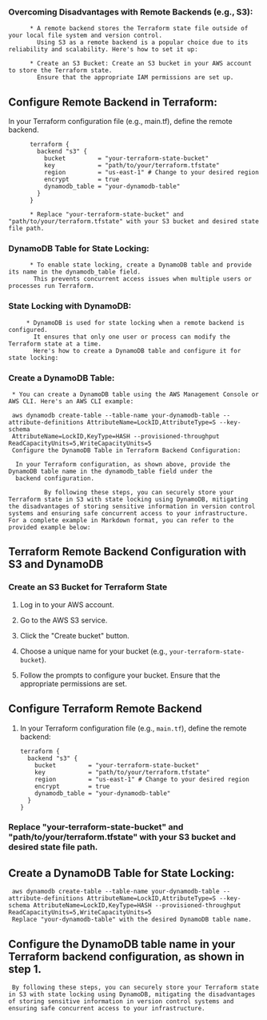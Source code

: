 
### Overcoming Disadvantages with Remote Backends (e.g., S3):

          * A remote backend stores the Terraform state file outside of your local file system and version control.
            Using S3 as a remote backend is a popular choice due to its reliability and scalability. Here's how to set it up:
     
          * Create an S3 Bucket: Create an S3 bucket in your AWS account to store the Terraform state. 
            Ensure that the appropriate IAM permissions are set up.

## Configure Remote Backend in Terraform:

   In your Terraform configuration file (e.g., main.tf), define the remote backend.

          terraform {
            backend "s3" {
              bucket         = "your-terraform-state-bucket"
              key            = "path/to/your/terraform.tfstate"
              region         = "us-east-1" # Change to your desired region
              encrypt        = true
              dynamodb_table = "your-dynamodb-table"
            }
          }

          * Replace "your-terraform-state-bucket" and "path/to/your/terraform.tfstate" with your S3 bucket and desired state file path.

### DynamoDB Table for State Locking:

          * To enable state locking, create a DynamoDB table and provide its name in the dynamodb_table field. 
           This prevents concurrent access issues when multiple users or processes run Terraform.

### State Locking with DynamoDB:

         * DynamoDB is used for state locking when a remote backend is configured.
           It ensures that only one user or process can modify the Terraform state at a time.
           Here's how to create a DynamoDB table and configure it for state locking:

### Create a DynamoDB Table:

     * You can create a DynamoDB table using the AWS Management Console or AWS CLI. Here's an AWS CLI example:

     aws dynamodb create-table --table-name your-dynamodb-table --attribute-definitions AttributeName=LockID,AttributeType=S --key-schema 
     AttributeName=LockID,KeyType=HASH --provisioned-throughput ReadCapacityUnits=5,WriteCapacityUnits=5
     Configure the DynamoDB Table in Terraform Backend Configuration:
     
      In your Terraform configuration, as shown above, provide the DynamoDB table name in the dynamodb_table field under the 
      backend configuration.
     
              By following these steps, you can securely store your Terraform state in S3 with state locking using DynamoDB, mitigating the disadvantages of storing sensitive information in version control systems and ensuring safe concurrent access to your infrastructure. For a complete example in Markdown format, you can refer to the provided example below:

## Terraform Remote Backend Configuration with S3 and DynamoDB

### Create an S3 Bucket for Terraform State

1. Log in to your AWS account.

2. Go to the AWS S3 service.

3. Click the "Create bucket" button.

4. Choose a unique name for your bucket (e.g., `your-terraform-state-bucket`).

5. Follow the prompts to configure your bucket. Ensure that the appropriate permissions are set.

## Configure Terraform Remote Backend

1. In your Terraform configuration file (e.g., `main.tf`), define the remote backend:

   ```hcl
   terraform {
     backend "s3" {
       bucket         = "your-terraform-state-bucket"
       key            = "path/to/your/terraform.tfstate"
       region         = "us-east-1" # Change to your desired region
       encrypt        = true
       dynamodb_table = "your-dynamodb-table"
     }
   }
   
### Replace "your-terraform-state-bucket" and "path/to/your/terraform.tfstate" with your S3 bucket and desired state file path.

## Create a DynamoDB Table for State Locking:

     aws dynamodb create-table --table-name your-dynamodb-table --attribute-definitions AttributeName=LockID,AttributeType=S --key-schema AttributeName=LockID,KeyType=HASH --provisioned-throughput ReadCapacityUnits=5,WriteCapacityUnits=5
     Replace "your-dynamodb-table" with the desired DynamoDB table name.

## Configure the DynamoDB table name in your Terraform backend configuration, as shown in step 1.

     By following these steps, you can securely store your Terraform state in S3 with state locking using DynamoDB, mitigating the disadvantages of storing sensitive information in version control systems and ensuring safe concurrent access to your infrastructure.




